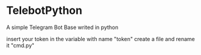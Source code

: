 # TelebotPython
A simple Telegram Bot Base writed in python 

insert your token in the variable with name "token"
create a file and rename it "cmd.py"
